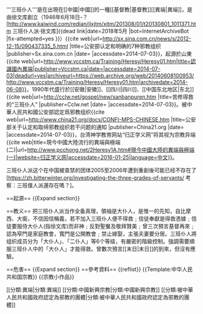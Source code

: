 '''三班仆人'''是在出現在[[中國|中國]]的一種[[基督教|基督教]][[異端|異端]]，是由徐文库創立（1946年6月18日-？<ref>[http://www.kaiwind.com/redian/jlxjtm/xjtm/201308/01/t20130801_1011371.htm 三班仆人派·徐文库]{{dead link|date=2018年5月 |bot=InternetArchiveBot |fix-attempted=yes }}</ref>）<ref>{{cite web|url=http://sx.sina.com.cn/news/s/2012-12-15/090437335_5.html |title=公安部认定和明确的7种邪教组织 |publisher=Sx.sina.com.cn |date= |accessdate=2014-07-03}}</ref>，起源於山東<ref>{{cite web|url=http://www.vccstm.ca/Training/Heresy/Heresy01.htm|title=認識國內異端|publisher=Vccstm.ca|date=|accessdate=2014-07-03|deadurl=yes|archiveurl=https://web.archive.org/web/20140608100953/http://www.vccstm.ca/Training/Heresy/Heresy01.htm|archivedate=2014-06-08}}</ref>，1990年代盛行於[[安徽|安徽]]、[[四川|四川]]、[[中国东北地区|东北]]<ref name=cclw>{{cite web|url=http://cclw.net/gospel/new/sanbanpuren.htm |title=苦修得救的“三班仆人” |publisher=Cclw.net |date= |accessdate=2014-07-03}}</ref>。被中華人民共和國公安部認定爲邪教组织<ref>{{cite web|url=http://www.china21.org/docs/CONFI-MPS-CHINESE.htm |title=公安部关于认定和取缔邪教组织若干问题的通知 |publisher=China21.org |date= |accessdate=2014-07-03}}</ref>，台湾神学教育网站“归正学义网”将其视为宗教异端<ref name="現今中國大陸的異端與極端(一)">{{cite web|title=現今中國大陸流行的異端與極端(二)|url=http://www.pcchong.net/2Heresy1A.htm#現今中國大陸的異端與極端(一)|website=归正学义网|accessdate=2016-01-25|language=中文}}</ref>。

三班仆人派这个在中国被查禁的团体2005至2006年遭到重創後可能已经不存在了<ref>[https://zh.bitterwinter.org/investigating-the-three-grades-of-servants/ 考察：三班僕人派還存在嗎？]</ref>。

==起源==
{{Expand section}}

==教义==
把三班仆人派当作全备真理，領袖是大仆人，是惟一的先知，自比摩西、大衛，不信因信稱義，若不加入三班仆人便不得救﹔信徒奉獻是得救憑據﹔信徒要服侍大仆人(指徐文库)而非神﹔反對聖餐及敬拜贊美﹔曾三次預言基督再來﹔認為窄門是家庭教會，寬門是公開教會﹔禁止嫁娶，主張夫妻要分居<ref name="現今中國大陸的異端與極端(一)" />。三班仆人將组织成员分为「大仆人」、「二仆人」等6个等级，有嚴密的階級控制。強調需要順服三班仆人中的「大仆人」才能得救<ref name=cclw/>。曾數次預言[[末日|末日]]的到來，但沒有應驗。

==危害==
{{Expand section}}
==參考資料==
{{reflist}}
{{Template:中华人民共和国宗教}}
{{宗教小作品}}

[[分類:異端|分類:異端]]
[[分類:中國新興宗教|分類:中國新興宗教]]
[[分類:被中華人民共和國政府認定為邪教的團體|分類:被中華人民共和國政府認定為邪教的團體]]
